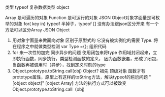 类型 typeof
复杂数据类型 object

Array 是可遍历的对象
Function 是可运行的对象
JSON Object对象字面量是可枚举的对象 for( key in)
typeof 半掉子，typeof [] 没有办法跟json区分开来
有一个方法可以区分Array JSON Object

1. 用对象字面量来做面向对象 区别于原型式的
 它没有被实例化的需要 Type. 将在程序之中就做类型检测
 var Type ={};  组织代码
 2. for 来一次性的加完  同步异步的问题
 使用闭包来将type 作用域封闭起来，立即执行函数，同步执行，类型检测函数的定义，
 因为函数嵌套，形成了闭包，当函数再被调用时（异步），找到定义时刻的type
 3. Object.prototype.toString.call(obj)
 Object? 祖先 顶级对象  函数才有prototype属性，原型上有这样的toString方法，解决typeof的尴尬问题
 "[object object]"
 [object Array] 方法的执行方式可以被改变 Object.prototype.toString.call（obj)
 